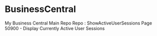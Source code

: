 # BusinessCentral
My Business Central Main Repo
    Repo : ShowActiveUserSessions
            Page 50900 - Display Currently Active User Sessions
